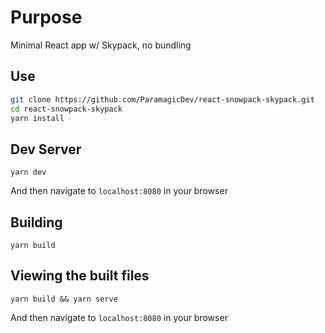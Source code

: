 # Purpose

Minimal React app w/ Skypack, no bundling

## Use

```bash
git clone https://github.com/ParamagicDev/react-snowpack-skypack.git
cd react-snowpack-skypack
yarn install
```

## Dev Server

`yarn dev`

And then navigate to `localhost:8080` in your browser

## Building

`yarn build`

## Viewing the built files

`yarn build && yarn serve`

And then navigate to `localhost:8080` in your browser




